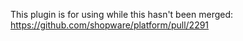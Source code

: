 This plugin is for using while this hasn't been merged:  
https://github.com/shopware/platform/pull/2291
